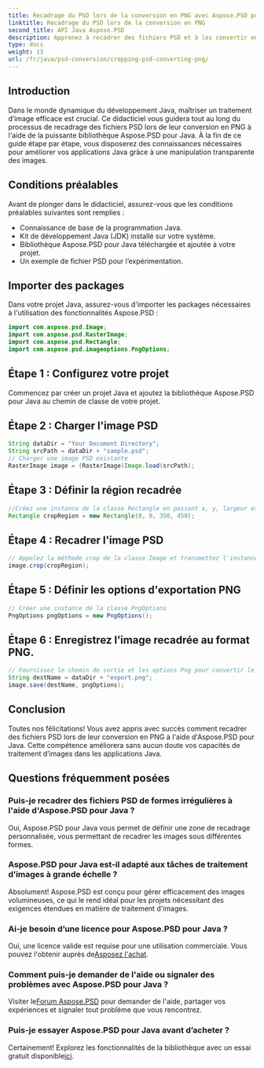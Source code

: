 ```yaml
---
title: Recadrage du PSD lors de la conversion en PNG avec Aspose.PSD pour Java
linktitle: Recadrage du PSD lors de la conversion en PNG
second_title: API Java Aspose.PSD
description: Apprenez à recadrer des fichiers PSD et à les convertir en PNG à l'aide d'Aspose.PSD pour Java. Améliorez vos applications Java avec un traitement d'image efficace.
type: docs
weight: 13
url: /fr/java/psd-conversion/cropping-psd-converting-png/
---
```

## Introduction
Dans le monde dynamique du développement Java, maîtriser un traitement d’image efficace est crucial. Ce didacticiel vous guidera tout au long du processus de recadrage des fichiers PSD lors de leur conversion en PNG à l'aide de la puissante bibliothèque Aspose.PSD pour Java. À la fin de ce guide étape par étape, vous disposerez des connaissances nécessaires pour améliorer vos applications Java grâce à une manipulation transparente des images.
## Conditions préalables
Avant de plonger dans le didacticiel, assurez-vous que les conditions préalables suivantes sont remplies :
- Connaissance de base de la programmation Java.
- Kit de développement Java (JDK) installé sur votre système.
- Bibliothèque Aspose.PSD pour Java téléchargée et ajoutée à votre projet.
- Un exemple de fichier PSD pour l’expérimentation.
## Importer des packages
Dans votre projet Java, assurez-vous d'importer les packages nécessaires à l'utilisation des fonctionnalités Aspose.PSD :
```java
import com.aspose.psd.Image;
import com.aspose.psd.RasterImage;
import com.aspose.psd.Rectangle;
import com.aspose.psd.imageoptions.PngOptions;
```
## Étape 1 : Configurez votre projet
Commencez par créer un projet Java et ajoutez la bibliothèque Aspose.PSD pour Java au chemin de classe de votre projet.
## Étape 2 : Charger l'image PSD
```java
String dataDir = "Your Document Directory";
String srcPath = dataDir + "sample.psd";
// Charger une image PSD existante
RasterImage image = (RasterImage)Image.load(srcPath);
```
## Étape 3 : Définir la région recadrée
```java
//Créez une instance de la classe Rectangle en passant x, y, largeur et hauteur
Rectangle cropRegion = new Rectangle(0, 0, 350, 450);
```
## Étape 4 : Recadrer l'image PSD
```java
// Appelez la méthode crop de la classe Image et transmettez l'instance Rectangle
image.crop(cropRegion);
```
## Étape 5 : Définir les options d'exportation PNG
```java
// Créer une instance de la classe PngOptions
PngOptions pngOptions = new PngOptions();
```
## Étape 6 : Enregistrez l’image recadrée au format PNG.
```java
// Fournissez le chemin de sortie et les options Png pour convertir le fichier PSD en PNG et enregistrer la sortie
String destName = dataDir + "export.png";
image.save(destName, pngOptions);
```
## Conclusion
Toutes nos félicitations! Vous avez appris avec succès comment recadrer des fichiers PSD lors de leur conversion en PNG à l'aide d'Aspose.PSD pour Java. Cette compétence améliorera sans aucun doute vos capacités de traitement d’images dans les applications Java.
## Questions fréquemment posées
### Puis-je recadrer des fichiers PSD de formes irrégulières à l'aide d'Aspose.PSD pour Java ?
Oui, Aspose.PSD pour Java vous permet de définir une zone de recadrage personnalisée, vous permettant de recadrer les images sous différentes formes.
### Aspose.PSD pour Java est-il adapté aux tâches de traitement d’images à grande échelle ?
Absolument! Aspose.PSD est conçu pour gérer efficacement des images volumineuses, ce qui le rend idéal pour les projets nécessitant des exigences étendues en matière de traitement d'images.
### Ai-je besoin d’une licence pour Aspose.PSD pour Java ?
 Oui, une licence valide est requise pour une utilisation commerciale. Vous pouvez l'obtenir auprès de[Asposez l'achat](https://purchase.aspose.com/buy).
### Comment puis-je demander de l'aide ou signaler des problèmes avec Aspose.PSD pour Java ?
 Visiter le[Forum Aspose.PSD](https://forum.aspose.com/c/psd/34) pour demander de l'aide, partager vos expériences et signaler tout problème que vous rencontrez.
### Puis-je essayer Aspose.PSD pour Java avant d’acheter ?
 Certainement! Explorez les fonctionnalités de la bibliothèque avec un essai gratuit disponible[ici](https://releases.aspose.com/).